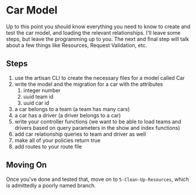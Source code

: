 # Car Model
Up to this point you should know everything you need to know to create and test the car model, and loading the relevant relationships. I'll leave some steps, but leave the programming up to you. The next and final step will talk about a few things like Resources, Request Validation, etc.

## Steps
1. use the artisan CLI to create the necessary files for a model called Car
1. write the model and the migration for a car with the attributes
    1. integer number
    1. uuid team id
    1. uuid car id
1. a car belongs to a team (a team has many cars)
1. a car has a driver (a driver belongs to a car)
1. write your controller functions (we want to be able to load teams and drivers based on query parameters in the show and index functions)
1. add car relationship queries to team and driver as well
1. make all of your policies return true
1. add routes to your route file

## Moving On
Once you've done and tested that, move on to `5-Clean-Up-Resources`, which is admittedly a poorly named branch.
